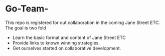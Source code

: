 # Go-Team-
This repo is registered for out collaboration in the coming Jane Street ETC. The goal is two fold
* Learn the basic format and content of Jane Street ETC
* Provide links to known winning strategies.
* Get ourselves started on collaborative development.
